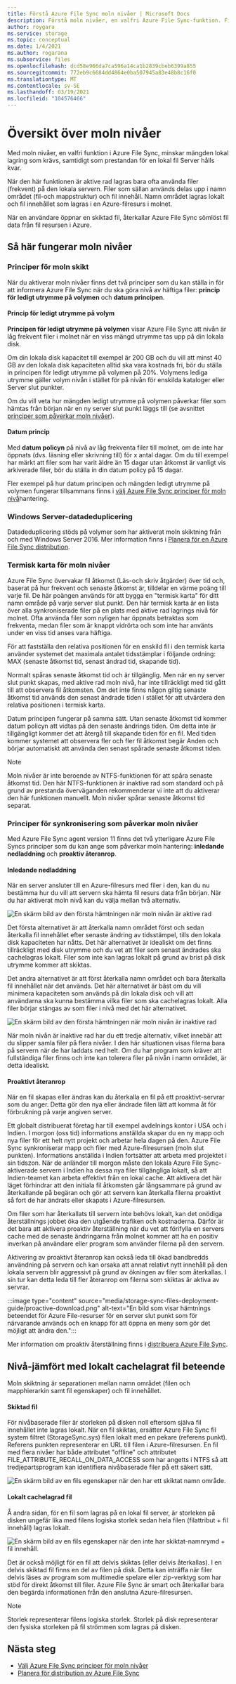 ```yaml
---
title: Förstå Azure File Sync moln nivåer | Microsoft Docs
description: Förstå moln nivåer, en valfri Azure File Sync-funktion. Filer som används ofta cachelagras lokalt på servern. andra nivårar till Azure Files.
author: roygara
ms.service: storage
ms.topic: conceptual
ms.date: 1/4/2021
ms.author: rogarana
ms.subservice: files
ms.openlocfilehash: dcd58e966da7ca596a14ca1b2839cbeb6399a855
ms.sourcegitcommit: 772eb9c6684dd4864e0ba507945a83e48b8c16f0
ms.translationtype: MT
ms.contentlocale: sv-SE
ms.lasthandoff: 03/19/2021
ms.locfileid: "104576466"
---
```

# <a name="cloud-tiering-overview"></a>Översikt över moln nivåer
Med moln nivåer, en valfri funktion i Azure File Sync, minskar mängden lokal lagring som krävs, samtidigt som prestandan för en lokal fil Server hålls kvar.

När den här funktionen är aktive rad lagras bara ofta använda filer (frekvent) på den lokala servern. Filer som sällan används delas upp i namn området (fil-och mappstruktur) och fil innehåll. Namn området lagras lokalt och fil innehållet som lagras i en Azure-filresurs i molnet. 

När en användare öppnar en skiktad fil, återkallar Azure File Sync sömlöst fil data från fil resursen i Azure.

## <a name="how-cloud-tiering-works"></a>Så här fungerar moln nivåer

### <a name="cloud-tiering-policies"></a>Principer för moln skikt
När du aktiverar moln nivåer finns det två principer som du kan ställa in för att informera Azure File Sync när du ska göra nivå av häftiga filer: **princip för ledigt utrymme på volymen** och **datum principen**. 

#### <a name="volume-free-space-policy"></a>Princip för ledigt utrymme på volym
**Principen för ledigt utrymme på volymen** visar Azure File Sync att nivån är låg frekvent filer i molnet när en viss mängd utrymme tas upp på din lokala disk. 

Om din lokala disk kapacitet till exempel är 200 GB och du vill att minst 40 GB av den lokala disk kapaciteten alltid ska vara kostnads fri, bör du ställa in principen för ledigt utrymme på volymen på 20%. Volymens lediga utrymme gäller volym nivån i stället för på nivån för enskilda kataloger eller Server slut punkter. 

Om du vill veta hur mängden ledigt utrymme på volymen påverkar filer som hämtas från början när en ny server slut punkt läggs till (se avsnittet [principer som påverkar moln nivåer](#sync-policies-that-affect-cloud-tiering)).

#### <a name="date-policy"></a>Datum princip
Med **datum policyn** på nivå av låg frekventa filer till molnet, om de inte har öppnats (dvs. läsning eller skrivning till) för x antal dagar. Om du till exempel har märkt att filer som har varit äldre än 15 dagar utan åtkomst är vanligt vis arkiverade filer, bör du ställa in din datum policy på 15 dagar. 

Fler exempel på hur datum principen och mängden ledigt utrymme på volymen fungerar tillsammans finns i [välj Azure File Sync principer för moln nivå](storage-sync-choose-cloud-tiering-policies.md)hantering.

### <a name="windows-server-data-deduplication"></a>Windows Server-datadeduplicering
Datadeduplicering stöds på volymer som har aktiverat moln skiktning från och med Windows Server 2016. Mer information finns i [Planera för en Azure File Sync distribution](./storage-sync-files-planning.md#data-deduplication).

### <a name="cloud-tiering-heatmap"></a>Termisk karta för moln nivåer
Azure File Sync övervakar fil åtkomst (Läs-och skriv åtgärder) över tid och, baserat på hur frekvent och senaste åtkomst är, tilldelar en värme poäng till varje fil. De här poängen används för att bygga en "termisk karta" för ditt namn område på varje server slut punkt. Den här termisk karta är en lista över alla synkroniserade filer på en plats med aktive rad lagrings nivå för molnet. Ofta använda filer som nyligen har öppnats betraktas som frekventa, medan filer som är knappt vidrörta och som inte har använts under en viss tid anses vara häftiga. 

För att fastställa den relativa positionen för en enskild fil i den termisk karta använder systemet det maximala antalet tidsstämplar i följande ordning: MAX (senaste åtkomst tid, senast ändrad tid, skapande tid). 

Normalt spåras senaste åtkomst tid och är tillgänglig. Men när en ny server slut punkt skapas, med aktive rad moln nivå, har inte tillräckligt med tid gått till att observera fil åtkomsten. Om det inte finns någon giltig senaste åtkomst tid används den senast ändrade tiden i stället för att utvärdera den relativa positionen i termisk karta.  

Datum principen fungerar på samma sätt. Utan senaste åtkomst tid kommer datum policyn att vidtas på den senaste ändrings tiden. Om detta inte är tillgängligt kommer det att återgå till skapande tiden för en fil. Med tiden kommer systemet att observera fler och fler fil åtkomst begär Anden och börjar automatiskt att använda den senast spårade senaste åtkomst tiden.

> [!Note]
> Moln nivåer är inte beroende av NTFS-funktionen för att spåra senaste åtkomst tid. Den här NTFS-funktionen är inaktive rad som standard och på grund av prestanda överväganden rekommenderar vi inte att du aktiverar den här funktionen manuellt. Moln nivåer spårar senaste åtkomst tid separat.

### <a name="sync-policies-that-affect-cloud-tiering"></a>Principer för synkronisering som påverkar moln nivåer

Med Azure File Sync agent version 11 finns det två ytterligare Azure File Syncs principer som du kan ange som påverkar moln hantering: **inledande nedladdning** och **proaktiv återanrop**.

#### <a name="initial-download"></a>Inledande nedladdning

När en server ansluter till en Azure-filresurs med filer i den, kan du nu bestämma hur du vill att servern ska hämta fil resurs data från början. När du har aktiverat moln nivå kan du välja mellan två alternativ. 

![En skärm bild av den första hämtningen när moln nivån är aktive rad](media/storage-sync-cloud-tiering-overview/cloud-tiering-overview-3.png)  

Det första alternativet är att återkalla namn området först och sedan återkalla fil innehållet efter senaste ändring av tidsstämpel, tills den lokala disk kapaciteten har nåtts. Det här alternativet är idealiskt om det finns tillräckligt med disk utrymme och du vet att filer som senast ändrades ska cachelagras lokalt. Filer som inte kan lagras lokalt på grund av brist på disk utrymme kommer att skiktas.        

Det andra alternativet är att först återkalla namn området och bara återkalla fil innehållet när det används. Det här alternativet är bäst om du vill minimera kapaciteten som används på din lokala disk och vill att användarna ska kunna bestämma vilka filer som ska cachelagras lokalt. Alla filer börjar stängas av som filer i nivå med det här alternativet.

![En skärm bild av den första hämtningen när moln nivån är inaktive rad](media/storage-sync-cloud-tiering-overview/cloud-tiering-overview-4.png)

När moln nivån är inaktive rad har du ett tredje alternativ, vilket innebär att du slipper samla filer på flera nivåer. I den här situationen visas filerna bara på servern när de har laddats ned helt. Om du har program som kräver att fullständiga filer finns och inte kan tolerera filer på nivån i namn området, är detta idealiskt.      

#### <a name="proactive-recalling"></a>Proaktivt återanrop

När en fil skapas eller ändras kan du återkalla en fil på ett proaktivt-servrar som du anger. Detta gör den nya eller ändrade filen lätt att komma åt för förbrukning på varje angiven server. 

Ett globalt distribuerat företag har till exempel avdelnings kontor i USA och i Indien. I morgon (oss tid) informations anställda skapar du en ny mapp och nya filer för ett helt nytt projekt och arbetar hela dagen på den. Azure File Sync synkroniserar mapp och filer med Azure-filresursen (moln slut punkten). Informations anställda i Indien fortsätter att arbeta med projektet i sin tidszon. När de anländer till morgon måste den lokala Azure File Sync-aktiverade servern i Indien ha dessa nya filer tillgängliga lokalt, så att Indien-teamet kan arbeta effektivt från en lokal cache. Att aktivera det här läget förhindrar att den initiala fil åtkomsten går långsammare på grund av återkallande på begäran och gör att servern kan återkalla filerna proaktivt så fort de har ändrats eller skapats i Azure-filresursen.

Om filer som har återkallats till servern inte behövs lokalt, kan det onödiga återställnings jobbet öka den utgående trafiken och kostnaderna. Därför är det bara att aktivera proaktiv återställning när du vet att förifylla en servers cache med de senaste ändringarna från molnet kommer att ha en positiv inverkan på användare eller program som använder filerna på den servern. 

Aktivering av proaktivt återanrop kan också leda till ökad bandbredds användning på servern och kan orsaka att annat relativt nytt innehåll på den lokala servern blir aggressivt på grund av ökningen av filer som återkallas. I sin tur kan detta leda till fler återanrop om filerna som skiktas är aktiva av servrar. 

:::image type="content" source="media/storage-sync-files-deployment-guide/proactive-download.png" alt-text="En bild som visar hämtnings beteendet för Azure File-resurser för en server slut punkt som för närvarande används och en knapp för att öppna en meny som gör det möjligt att ändra den.":::

Mer information om proaktiv återställning finns i [distribuera Azure File Sync](storage-sync-files-deployment-guide.md#proactively-recall-new-and-changed-files-from-an-azure-file-share).

## <a name="tiered-vs-locally-cached-file-behavior"></a>Nivå-jämfört med lokalt cachelagrat fil beteende

Moln skiktning är separationen mellan namn området (filen och mapphierarkin samt fil egenskaper) och fil innehållet. 

#### <a name="tiered-file"></a>Skiktad fil

För nivåbaserade filer är storleken på disken noll eftersom själva fil innehållet inte lagras lokalt. När en fil skiktas, ersätter Azure File Sync fil system filtret (StorageSync.sys) filen lokalt med en pekare (referens punkt). Referens punkten representerar en URL till filen i Azure-filresursen. En fil med flera nivåer har både attributet "offline" och attributet FILE_ATTRIBUTE_RECALL_ON_DATA_ACCESS som har angetts i NTFS så att tredjepartsprogram kan identifiera nivåbaserade filer på ett säkert sätt.   

![En skärm bild av en fils egenskaper när den har ett skiktat namn område.](media/storage-sync-cloud-tiering-overview/cloud-tiering-overview-2.png)    

#### <a name="locally-cached-file"></a>Lokalt cachelagrad fil

Å andra sidan, för en fil som lagras på en lokal fil server, är storleken på disken ungefär lika med filens logiska storlek sedan hela filen (filattribut + fil innehåll) lagras lokalt.     

![En skärm bild av en fils egenskaper när den inte har skiktat-namnrymd + fil innehåll.](media/storage-sync-cloud-tiering-overview/cloud-tiering-overview-1.png) 

Det är också möjligt för en fil att delvis skiktas (eller delvis återkallas). I en delvis skiktad fil finns en del av filen på disk. Detta kan inträffa när filer delvis läses av program som multimedie spelare eller zip-verktyg som har stöd för direkt åtkomst till filer. Azure File Sync är smart och återkallar bara den begärda informationen från den anslutna Azure-filresursen.

> [!NOTE]
> Storlek representerar filens logiska storlek. Storlek på disk representerar den fysiska storleken på fil strömmen som lagras på disken.

## <a name="next-steps"></a>Nästa steg
* [Välj Azure File Sync principer för moln nivåer](storage-sync-choose-cloud-tiering-policies.md)
* [Planera för distribution av Azure File Sync](storage-sync-files-planning.md)